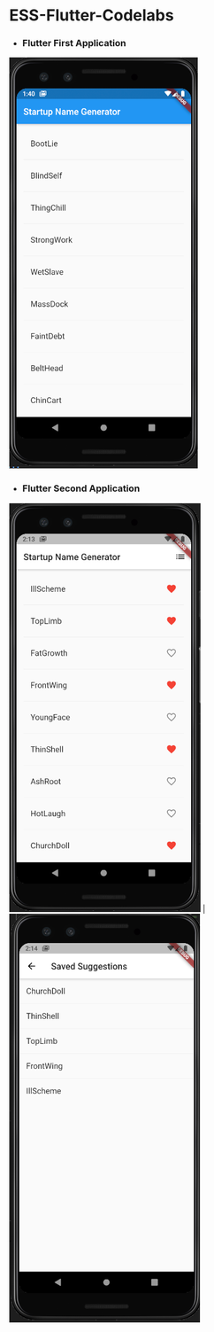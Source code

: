 # ESS-Flutter-Codelabs

- ### Flutter First Application
![ ](images/flutter_first_app.PNG)

- ### Flutter Second Application
![ ](images/flutter_second_app_1.PNG) | ![ ](images/flutter_second_app_2.PNG)